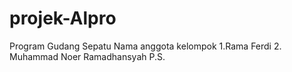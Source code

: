 # projek-Alpro
Program Gudang Sepatu
Nama anggota kelompok
1.Rama Ferdi 
2. Muhammad Noer Ramadhansyah P.S.
